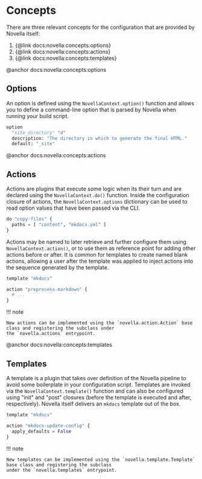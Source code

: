# Concepts

There are three relevant concepts for the configuration that are provided by
Novella itself:

1. {@link docs:novella:concepts:options}
2. {@link docs:novella:concepts:actions}
3. {@link docs:novella:concepts:templates}


@anchor docs:novella:concepts:options
## Options

An option is defined using the `NovellaContext.option()` function and allows you to define a command-line option that
is parsed by Novella when running your build script.

```py
option
  "site_directory" "d"
  description: "The directory in which to generate the final HTML."
  default: "_site"
```

@anchor docs:novella:concepts:actions
## Actions

Actions are plugins that execute some logic when its their turn and are declared using the `NovellaContext.do()`
function. Inside the configuration closure of actions, the `NovellaContext.options` dictionary can be used to
read option values that have been passed via the CLI.

```py
do "copy-files" {
  paths = [ "content", "mkdocs.yml" ]
}
```

Actions may be named to later retrieve and further configure them using `NovellaContext.action()`, or to use them
as reference point for adding other actions before or after. It is common for templates to create named blank actions,
allowing a user after the template was applied to inject actions into the sequence generated by the template.

```py
template "mkdocs"

action "preprocess-markdown" {
  # ...
}
```

!!! note

    New actions can be implemented using the `novella.action.Action` base class and registering the subclass under
    the `novella.actions` entrypoint.

@anchor docs:novella:concepts:templates
## Templates

A template is a plugin that takes over definition of the Novella pipeline to avoid some boilerplate in your
configuration script. Templates are invoked via the `NovellaContext.template()` function and can also be
configured using "init" and "post" closures (before the template is executed and after, respectively). Novella
itself delivers an `mkdocs` template out of the box.

```py
template "mkdocs"

action "mkdocs-update-config" {
  apply_defaults = False
}
```

!!! note

    New templates can be implemented using the `novella.template.Template` base class and registering the subclass
    under the `novella.templates` entrypoint.
